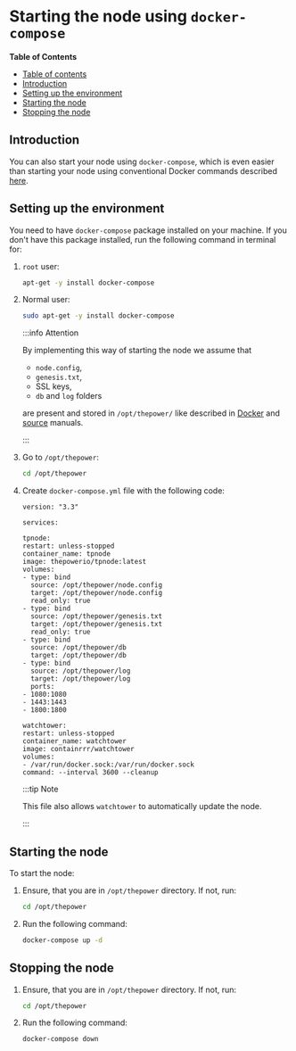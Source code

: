 # Starting the node using `docker-compose`

<!-- START doctoc generated TOC please keep comment here to allow auto update -->
<!-- DON'T EDIT THIS SECTION, INSTEAD RE-RUN doctoc TO UPDATE -->
**Table of Contents**

   - [Table of contents](#table-of-contents)
   - [Introduction](#introduction)
   - [Setting up the environment](#setting-up-the-environment)
   - [Starting the node](#starting-the-node)
   - [Stopping the node](#stopping-the-node)

<!-- END doctoc generated TOC please keep comment here to allow auto update -->

## Introduction

You can also start your node using `docker-compose`, which is even easier than starting your node using conventional Docker commands described [here](./02-download-build-run-docker.md).

## Setting up the environment

You need to have `docker-compose` package installed on your machine. If you don't have this package installed, run the following command in terminal for:

1. `root` user:

   ```bash
   apt-get -y install docker-compose
   ```

2. Normal user:

   ```bash
   sudo apt-get -y install docker-compose
   ```

   :::info Attention

   By implementing this way of starting the node we assume that

    - `node.config`,
    - `genesis.txt`,
    - SSL keys,
    - `db` and `log` folders

   are present and stored in `/opt/thepower/` like described in [Docker](./02-startingTpNode_docker.md) and [source](./03-startingTpNode_source.md) manuals.

   :::

3. Go to `/opt/thepower`:

   ```bash
   cd /opt/thepower
   ```

4. Create `docker-compose.yml` file with the following code:

   ```text
   version: "3.3"

   services:

   tpnode:
   restart: unless-stopped
   container_name: tpnode
   image: thepowerio/tpnode:latest
   volumes:
   - type: bind
     source: /opt/thepower/node.config
     target: /opt/thepower/node.config
     read_only: true
   - type: bind
     source: /opt/thepower/genesis.txt
     target: /opt/thepower/genesis.txt
     read_only: true
   - type: bind
     source: /opt/thepower/db
     target: /opt/thepower/db
   - type: bind
     source: /opt/thepower/log
     target: /opt/thepower/log
     ports:
   - 1080:1080
   - 1443:1443
   - 1800:1800

   watchtower:
   restart: unless-stopped
   container_name: watchtower
   image: containrrr/watchtower
   volumes:
   - /var/run/docker.sock:/var/run/docker.sock
   command: --interval 3600 --cleanup
   ```

   :::tip Note

   This file also allows `watchtower` to automatically update the node.

   :::

## Starting the node

To start the node:

1. Ensure, that you are in `/opt/thepower` directory. If not, run:

   ```bash
   cd /opt/thepower
   ```

2. Run the following command:

   ```bash
   docker-compose up -d
   ```

## Stopping the node

1. Ensure, that you are in `/opt/thepower` directory. If not, run:

   ```bash
   cd /opt/thepower
   ```

2. Run the following command:

   ```bash
   docker-compose down
   ```